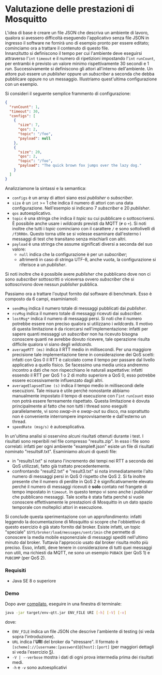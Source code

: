# Valutazione delle prestazioni di Mosquitto

L'idea di base è creare un file JSON che descriva un ambiente di lavoro, qualora si avessero difficoltà eseguendo 
l'applicativo senza file JSON in ingresso il software ne fornirà uno di esempio pronto per essere editato; cominciamo
ora a trattare il contenuto di questo file. \
Innanzitutto si definiscono il tempo per cui l'ambiente deve
eseguirsi attraverso l'`int` `timeout` e il numero di ripetizioni impostando l'`int` `runCount`, per entrambi è previsto
un valore minimo rispettivamente 30 secondi e 1 _run_. Successivamente si definiscono gli attori all'interno dell'ambiente.
Un attore può essere un _publisher_ oppure un _subscriber_ a seconda che debba pubblicare oppure no un messaggio. 
Illustriamo quest'ultima configurazione con un esempio.

Si consideri il seguente semplice frammento di configurazione:
```json
{
  "runCount": 1,
  "timeout": 30,
  "configs": [
    {
      "size": 7,
      "qos": 2,
      "topic": "/foo",
      "payload": null
    },
    {
      "size": 20,
      "qos": 2,
      "topic": "/foo",
      "payload": "The quick brown fox jumps over the lazy dog."
    }
  ]
}
```
Analizziamone la sintassi e la semantica:
* `configs` è un array di attori siano essi _publisher_ o _subscriber_.
* `size` è un `int` >= 1 che indica il numero di attori con una data configurazione. Nell'esempio si indicano 7 
  _subscriber_ e 20 _publisher_.
* `qos` autoesplicativo.
* `topic` è una stringa che indica il _topic_ su cui pubblicare o sottoscriversi. È possibile anche usare i _wildcards_
  previsti da MQTT (`#` o `+`). Si noti inoltre che tutti i _topic_ cominciano con il carattere `/` e sono sottolivelli
  di `/f3RR0n`. Questo torna utile se si volesse esaminare dall'esterno i messaggi di test che transitano senza mischiarli 
  con altri.
* `payload` è una stringa che assume significati diversi a seconda del suo valore:
    * `null` indica che la configurazione è per un _subscriber_;
    * altrimenti in caso di stringa UTF-8, anche vuota, la configurazione si riferisce a un _publisher_.

Si noti inoltre che è possibile avere _publisher_ che pubblicano dove non ci sono _subscriber_ sottoscritti o viceversa 
ovvero _subscriber_ che si sottoscrivono dove nessun _publisher_ pubblica.

Passiamo ora a trattare l'output fornito dal software di benchmark. Esso è composto da 6 campi, esaminiamoli:
* `sendMsg` indica il numero totale di messaggi pubblicati dai _publisher_.
* `rcvMsg` indica il numero totale di messaggi ricevuti dai _subscriber_.
* `lostMsg*` indica il numero di messaggi persi. Si noti che il numero potrebbe essere non preciso qualora si utilizzano
  i _wildcards_. Il motivo di questa limitazione è da ricercarsi nell'implementazione: infatti per sapere quanti messaggi 
  un _subscriber_ non ha ricevuto bisogna conoscere quanti ne avrebbe dovuto ricevere, tale operazione risulta difficile 
  qualora vi siano degli _wildcards_.
* `averageRTT (ms)` indica il RTT medio in millisecondi. Per una maggiore precisione tale implementazione tiene in 
  considerazione dei QoS scelti: infatti con Qos 0 il RTT è calcolato come il tempo per passare dal livello applicativo a quello 
  fisico. Se facessimo una media unica andremmo incontro a dati che non rispecchiano le naturali aspettative: infatti 
  essendo il RTT per QoS 1 o 2 di molto superiore a QoS 0, esso potrebbe essere eccessivamente influenzato dagli altri.
* `averageElapsedTime (s)` indica il tempo medio in millisecondi delle esecuzioni. Tale misura è utile perché nonostante
  abbiamo manualmente impostato il tempo di esecuzione con l'`int` `runCount` esso non potrà essere ferreamente rispettato.
  Questa limitazione è dovuta principalmente al fatto che non tutti i thread sono eseguiti parallelamente, vi sono _swap-in_
  e _swap-out_ su disco, ma soprattutto non è conveniente interrompere improvvisamente e dall'esterno un thread.
* `speedRate (msg/s)` è autoesplicativa.

In un'ultima analisi si osservino alcuni risultati ottenuti durante i test. I risultati sono reperibili nel file compresso
"results.zip". In esso i file sono correlati: infatti per ogni ambiente "example#.json" esiste un file di risultati
nominato "results#.txt". Esaminiamo alcuni di questi file:
* in "results1.txt" si notano l'incremento dei tempi nei RTT a seconda dei QoS utilizzati, fatto già trattato precedentemente.
* confrontando "result2.txt" e "result3.txt" si nota immediatamente l'alto numero di messaggi persi in QoS 0 rispetto
  che QoS 2. Si fa inoltre presente che il numero di perdite in QoS 2 è significativamente elevato perché il numero di
  messaggi ricevuti è **solo** contato nel frangete di tempo impostato in `timeout`. In questo tempo vi sono anche i 
  _publisher_ che pubblicano messaggi. Tale scelta è stata fatta perché si vuole conoscere effettivamente le prestazioni
  di Mosquitto in un dato spazio temporale con molteplici attori in esecuzione.

Si conclude questa sperimentazione con un approfondimento: infatti leggendo la documentazione di Mosquitto si scopre che
l'obbiettivo di questo esercizio è già stato fornito dal broker. Esiste infatti, un topic "speciale" 
`$SYS/broker/load/messages/sent/1min` che permette di conoscere la media mobile esponenziale di messaggi spediti nell'ultimo
minuto dal broker. Tuttavia l'approccio usato dal broker risulta molto più preciso. Esso, infatti, deve tenere in considerazione
di tutti quei messaggi non utili, ma richiesti da MQTT, ne sono un esempio `PUBACK` (per QoS 1) e `PUBCOMP` (per QoS 2).

### Requisiti

* Java SE 8 o superiore

### Demo

Dopo aver [compilato](../README.md#compila-da-sorgente), eseguire in una finestra di terminale:
```bash
java -jar target/env-qtt.jar ENV_FILE URI [-h] [-V] [-v]
```
dove:
* `ENV_FILE` indica un file JSON che descrive l'ambiente di testing (si veda sopra l'introduzione).
* `URL` indica l'**URI** del broker da "stressare". Il formato è `[scheme]://[username:[password]@[host]:[port]` (per 
  maggiori dettagli si veda l'esercizio [5](../5/README.md#demo)).
* `-V | --verbose` mostra i dati di ogni prova intermedia prima dei risultati medi.
* `-h` e `-v` sono autoesplicativi